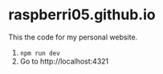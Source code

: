 # raspberri05.github.io

This the code for my personal website.

1. `npm run dev`
2. Go to http://localhost:4321
